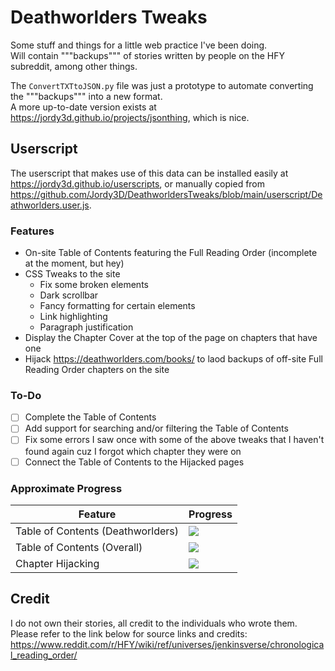 # Deathworlders Tweaks
 
Some stuff and things for a little web practice I've been doing.  
Will contain """backups""" of stories written by people on the HFY subreddit, among other things.

The `ConvertTXTtoJSON.py` file was just a prototype to automate converting the """backups""" into a new format.  
A more up-to-date version exists at https://jordy3d.github.io/projects/jsonthing, which is nice.

## Userscript
The userscript that makes use of this data can be installed easily at https://jordy3d.github.io/userscripts, or manually copied from https://github.com/Jordy3D/DeathworldersTweaks/blob/main/userscript/Deathworlders.user.js.  

### Features
- On-site Table of Contents featuring the Full Reading Order (incomplete at the moment, but hey)
- CSS Tweaks to the site
  - Fix some broken elements
  - Dark scrollbar
  - Fancy formatting for certain elements
  - Link highlighting
  - Paragraph justification
- Display the Chapter Cover at the top of the page on chapters that have one
- Hijack https://deathworlders.com/books/ to laod backups of off-site Full Reading Order chapters on the site

### To-Do
- [ ] Complete the Table of Contents
- [ ] Add support for searching and/or filtering the Table of Contents
- [ ] Fix some errors I saw once with some of the above tweaks that I haven't found again cuz I forgot which chapter they were on
- [ ] Connect the Table of Contents to the Hijacked pages

### Approximate Progress
| Feature  								| Progress  							|
| ------------------------------------- | ------------------------------------- |
| Table of Contents (Deathworlders) 	| ![](https://geps.dev/progress/60)  	|
| Table of Contents (Overall) 			| ![](https://geps.dev/progress/40)  	|
| Chapter Hijacking			 			| ![](https://geps.dev/progress/5)  	|


## Credit
I do not own their stories, all credit to the individuals who wrote them.  
Please refer to the link below for source links and credits:  
https://www.reddit.com/r/HFY/wiki/ref/universes/jenkinsverse/chronological_reading_order/
